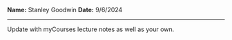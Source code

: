 **Name:** Stanley Goodwin
**Date:** 9/6/2024

---

Update with myCourses lecture notes as well as your own.